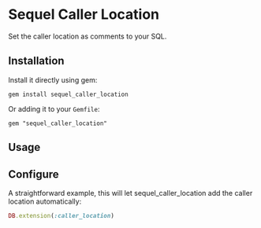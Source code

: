 # Sequel Caller Location

Set the caller location as comments to your SQL.

## Installation

Install it directly using gem:

```
gem install sequel_caller_location
```

Or adding it to your ``Gemfile``:

```
gem "sequel_caller_location"
```

## Usage

## Configure

A straightforward example, this will let sequel_caller_location add the caller location
automatically:

```ruby
DB.extension(:caller_location)
```
